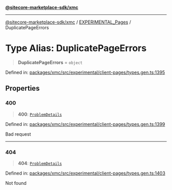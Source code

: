 [**@sitecore-marketplace-sdk/xmc**](../../../../README.md)

***

[@sitecore-marketplace-sdk/xmc](../../../../README.md) / [EXPERIMENTAL\_Pages](../README.md) / DuplicatePageErrors

# Type Alias: DuplicatePageErrors

> **DuplicatePageErrors** = `object`

Defined in: [packages/xmc/src/experimental/client-pages/types.gen.ts:1395](https://github.com/Sitecore/marketplace-sdk/blob/main/packages/xmc/src/experimental/client-pages/types.gen.ts#L1395)

## Properties

### 400

> **400**: [`ProblemDetails`](ProblemDetails.md)

Defined in: [packages/xmc/src/experimental/client-pages/types.gen.ts:1399](https://github.com/Sitecore/marketplace-sdk/blob/main/packages/xmc/src/experimental/client-pages/types.gen.ts#L1399)

Bad request

***

### 404

> **404**: [`ProblemDetails`](ProblemDetails.md)

Defined in: [packages/xmc/src/experimental/client-pages/types.gen.ts:1403](https://github.com/Sitecore/marketplace-sdk/blob/main/packages/xmc/src/experimental/client-pages/types.gen.ts#L1403)

Not found
